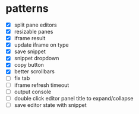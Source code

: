 # patterns

- [x] split pane editors
- [x] resizable panes
- [x] iframe result
- [x] update iframe on type
- [x] save snippet
- [x] snippet dropdown
- [x] copy button
- [x] better scrollbars
- [ ] fix tab
- [ ] iframe refresh timeout
- [ ] output console
- [ ] double click editor panel title to expand/collapse
- [ ] save editor state with snippet
